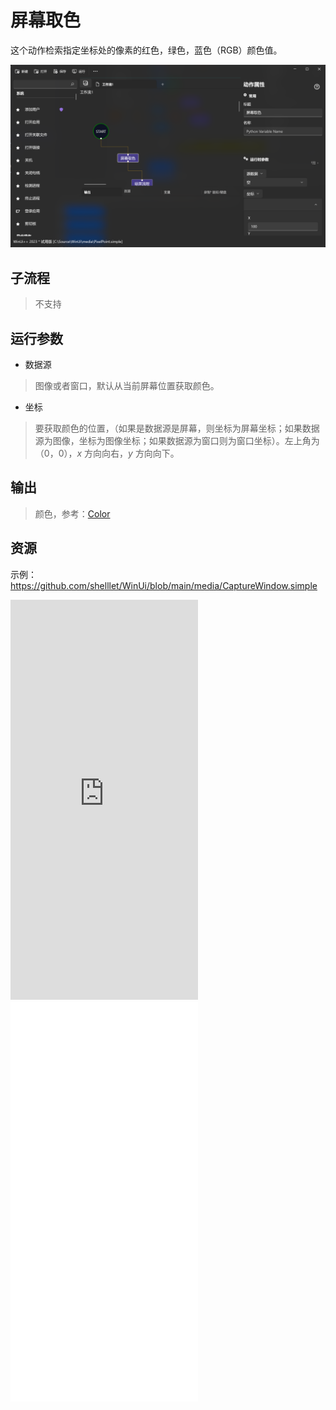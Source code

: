 # 屏幕取色 
这个动作检索指定坐标处的像素的红色，绿色，蓝色（RGB）颜色值。

![PixelPoint](./images/06.png ':size=90%')

## 子流程
> 不支持


## 运行参数

* 数据源
> 图像或者窗口，默认从当前屏幕位置获取颜色。

* 坐标
> 要获取颜色的位置，（如果是数据源是屏幕，则坐标为屏幕坐标；如果数据源为图像，坐标为图像坐标；如果数据源为窗口则为窗口坐标）。左上角为（0，0），*x* 方向向右，*y* 方向向下。

## 输出

> 颜色，参考：[Color](./types/Color.md) 

## 资源

示例：https://github.com/shelllet/WinUi/blob/main/media/CaptureWindow.simple

<iframe type="text/html" height="640px" src="https://www.youtube.com/embed/mHbnrU2eYfE" frameborder="0"></iframe>

<iframe src="//player.bilibili.com/player.html?bvid=BV11W4y1c7C3&page=1&autoplay=0" height='640px' scrolling="no" frameborder="no" framespacing="0" allowfullscreen="true"></iframe>
